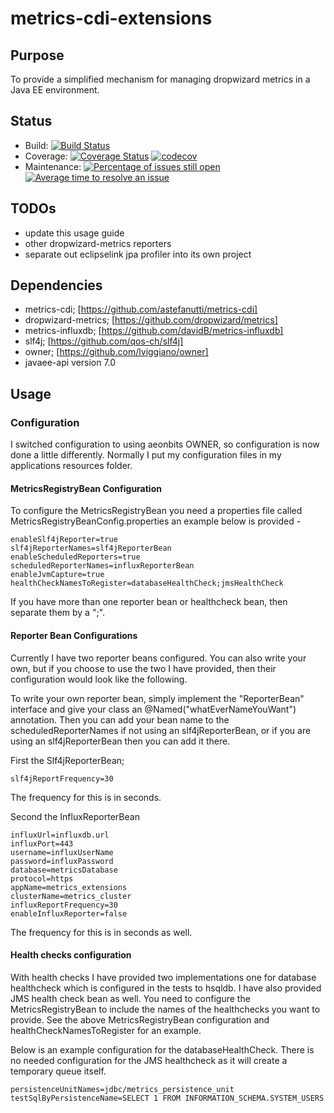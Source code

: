# metrics-cdi-extensions

## Purpose

To provide a simplified mechanism for managing dropwizard metrics in a Java EE environment.  

## Status
* Build: [![Build Status](https://travis-ci.org/djr4488/metrics.svg?branch=master)](https://travis-ci.org/djr4488/metrics)
* Coverage: [![Coverage Status](https://coveralls.io/repos/github/djr4488/metrics/badge.svg?branch=master)](https://coveralls.io/github/djr4488/metrics?branch=master)  [![codecov](https://codecov.io/gh/djr4488/metrics/branch/master/graph/badge.svg)](https://codecov.io/gh/djr4488/metrics)
* Maintenance: [![Percentage of issues still open](http://isitmaintained.com/badge/open/djr4488/metrics.svg)](http://isitmaintained.com/project/djr4488/metrics "Percentage of issues still open")  [![Average time to resolve an issue](http://isitmaintained.com/badge/resolution/djr4488/metrics.svg)](http://isitmaintained.com/project/djr4488/metrics "Average time to resolve an issue")

## TODOs

* update this usage guide
* other dropwizard-metrics reporters
* separate out eclipselink jpa profiler into its own project

## Dependencies

* metrics-cdi; [https://github.com/astefanutti/metrics-cdi]
* dropwizard-metrics; [https://github.com/dropwizard/metrics]
* metrics-influxdb; [https://github.com/davidB/metrics-influxdb]
* slf4j; [https://github.com/qos-ch/slf4j]
* owner; [https://github.com/lviggiano/owner]
* javaee-api version 7.0

## Usage

### Configuration
I switched configuration to using aeonbits OWNER, so configuration is now done a little differently.
Normally I put my configuration files in my applications resources folder.

#### MetricsRegistryBean Configuration
To configure the MetricsRegistryBean you need a properties file called MetricsRegistryBeanConfig.properties an example
below is provided -

```
enableSlf4jReporter=true
slf4jReporterNames=slf4jReporterBean
enableScheduledReporters=true
scheduledReporterNames=influxReporterBean
enableJvmCapture=true
healthCheckNamesToRegister=databaseHealthCheck;jmsHealthCheck
```
If you have more than one reporter bean or healthcheck bean, then separate them by a ";".

#### Reporter Bean Configurations
Currently I have two reporter beans configured.  You can also write your own, but if you choose to use the two I have provided, then their configuration would look like the following.

To write your own reporter bean, simply implement the "ReporterBean" interface and give your class an @Named("whatEverNameYouWant") annotation.  Then you can add your bean name to the scheduledReporterNames if not using an slf4jReporterBean, or if you are using an slf4jReporterBean then you can add it there.

First the Slf4jReporterBean;

```
slf4jReportFrequency=30
```
The frequency for this is in seconds.


Second the InfluxReporterBean

```
influxUrl=influxdb.url
influxPort=443
username=influxUserName
password=influxPassword
database=metricsDatabase
protocol=https
appName=metrics_extensions
clusterName=metrics_cluster
influxReportFrequency=30
enableInfluxReporter=false
```
The frequency for this is in seconds as well.

#### Health checks configuration
With health checks I have provided two implementations one for database healthcheck which is configured in the tests to hsqldb.  I have also provided JMS health check bean as well.  You need to configure the MetricsRegistryBean to include the names of the healthchecks you want to provide.  See the above MetricsRegistryBean configuration and healthCheckNamesToRegister for an example.

Below is an example configuration for the databaseHealthCheck.  There is no needed configuration for the JMS healthcheck as it will create a temporary queue itself.
```
persistenceUnitNames=jdbc/metrics_persistence_unit
testSqlByPersistenceName=SELECT 1 FROM INFORMATION_SCHEMA.SYSTEM_USERS
```


